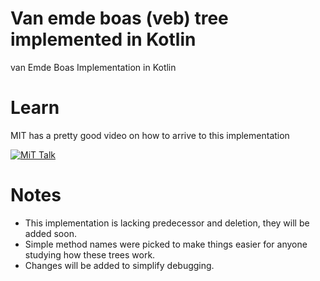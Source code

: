 # Van emde boas (veb) tree implemented in Kotlin
van Emde Boas Implementation in Kotlin

# Learn

MIT has a pretty good video on how to arrive to this implementation

[![MiT Talk](https://i.imgur.com/JV6MIjP.jpg)](https://www.youtube.com/watch?v=hmReJCupbNU)

# Notes
* This implementation is lacking predecessor and deletion, they will be added soon.
* Simple method names were picked to make things easier for anyone studying how these trees work.
* Changes will be added to simplify debugging.
